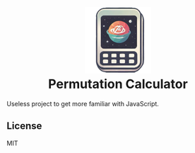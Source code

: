<h1 align="center">
  <br>
  <a href="https://git.illumfx.de/illumfx/permutation-calculator"><img src="/src/lib/logo.png" alt="Permutation Calculator" width="150"></a>
  <br>
  Permutation Calculator
  <br>
</h1>

Useless project to get more familiar with JavaScript.

<!-- ![demo]() -->

## License

MIT
